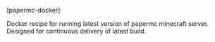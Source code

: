 [papermc-docker]

Docker recipe for running latest version of papermc minecraft server. Designed for continuous delivery of latest build.